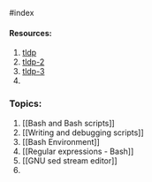 #index 

#### Resources:

1. [tldp](https://tldp.org/LDP/Bash-Beginners-Guide/html/)
2. [tldp-2](https://tldp.org/HOWTO/Bash-Prog-Intro-HOWTO.html)
3. [tldp-3](https://tldp.org/LDP/abs/html/)
4. 


### Topics:

1. [[Bash and Bash scripts]]
2. [[Writing and debugging scripts]]
3. [[Bash Environment]]
4. [[Regular expressions - Bash]]
5. [[GNU sed stream editor]]
6. 